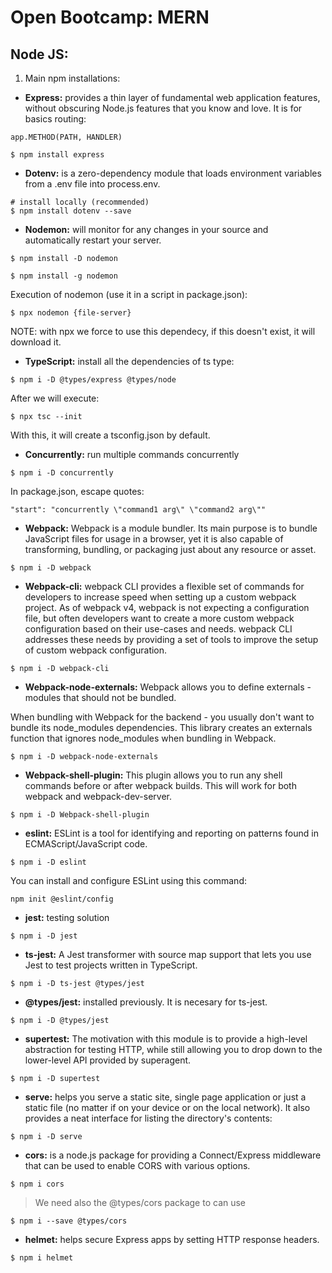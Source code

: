 # Open Bootcamp: MERN

## Node JS:

1. Main npm installations:

- **Express:** provides a thin layer of fundamental web application features, without obscuring Node.js features that you know and love. It is for basics routing:

```
app.METHOD(PATH, HANDLER)
```

```
$ npm install express
```

- **Dotenv:** is a zero-dependency module that loads environment variables from a .env file into process.env.

```
# install locally (recommended)
$ npm install dotenv --save
```

- **Nodemon:** will monitor for any changes in your source and automatically restart your server.

```
$ npm install -D nodemon
```

```
$ npm install -g nodemon
```

Execution of nodemon (use it in a script in package.json):

```
$ npx nodemon {file-server}
```

NOTE: with npx we force to use this dependecy, if this doesn't exist, it will download it.

- **TypeScript:** install all the dependencies of ts type:

```
$ npm i -D @types/express @types/node
```

After we will execute:

```
$ npx tsc --init
```

With this, it will create a tsconfig.json by default.

- **Concurrently:** run multiple commands concurrently

```
$ npm i -D concurrently
```

In package.json, escape quotes:

```
"start": "concurrently \"command1 arg\" \"command2 arg\""
```

- **Webpack:** Webpack is a module bundler. Its main purpose is to bundle JavaScript files for usage in a browser, yet it is also capable of transforming, bundling, or packaging just about any resource or asset.

```
$ npm i -D webpack
```

- **Webpack-cli:** webpack CLI provides a flexible set of commands for developers to increase speed when setting up a custom webpack project. As of webpack v4, webpack is not expecting a configuration file, but often developers want to create a more custom webpack configuration based on their use-cases and needs. webpack CLI addresses these needs by providing a set of tools to improve the setup of custom webpack configuration.

```
$ npm i -D webpack-cli
```

- **Webpack-node-externals:** Webpack allows you to define externals - modules that should not be bundled.

When bundling with Webpack for the backend - you usually don't want to bundle its node_modules dependencies. This library creates an externals function that ignores node_modules when bundling in Webpack.

```
$ npm i -D webpack-node-externals
```

- **Webpack-shell-plugin:** This plugin allows you to run any shell commands before or after webpack builds. This will work for both webpack and webpack-dev-server.

```
$ npm i -D Webpack-shell-plugin
```

- **eslint:** ESLint is a tool for identifying and reporting on patterns found in ECMAScript/JavaScript code.

```
$ npm i -D eslint
```

You can install and configure ESLint using this command:

```
npm init @eslint/config
```

- **jest:** testing solution

```
$ npm i -D jest
```

- **ts-jest:** A Jest transformer with source map support that lets you use Jest to test projects written in TypeScript.

```
$ npm i -D ts-jest @types/jest
```

- **@types/jest:** installed previously. It is necesary for ts-jest. 

```
$ npm i -D @types/jest
```

- **supertest:** The motivation with this module is to provide a high-level abstraction for testing HTTP, while still allowing you to drop down to the lower-level API provided by superagent.

```
$ npm i -D supertest
```

- **serve:** helps you serve a static site, single page application or just a static file (no matter if on your device or on the local network). It also provides a neat interface for listing the directory's contents:

```
$ npm i -D serve
```

- **cors:** is a node.js package for providing a Connect/Express middleware that can be used to enable CORS with various options.

```
$ npm i cors
```

> We need also the @types/cors package to can use

```
$ npm i --save @types/cors
```

- **helmet:** helps secure Express apps by setting HTTP response headers.

```
$ npm i helmet
``` 

<!-- - **:**

```
$ npm i -D
``` -->
